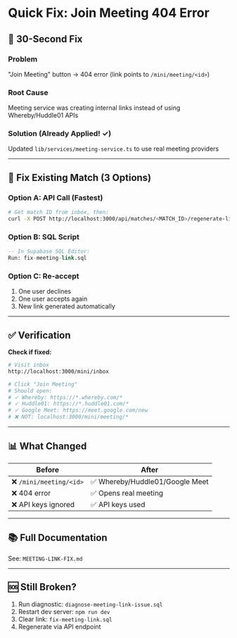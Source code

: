 # Quick Fix: Join Meeting 404 Error

## 🚀 30-Second Fix

### Problem
"Join Meeting" button → 404 error (link points to `/mini/meeting/<id>`)

### Root Cause
Meeting service was creating internal links instead of using Whereby/Huddle01 APIs

### Solution (Already Applied! ✓)
Updated `lib/services/meeting-service.ts` to use real meeting providers

---

## 🔧 Fix Existing Match (3 Options)

### Option A: API Call (Fastest)
```bash
# Get match ID from inbox, then:
curl -X POST http://localhost:3000/api/matches/<MATCH_ID>/regenerate-link
```

### Option B: SQL Script
```sql
-- In Supabase SQL Editor:
Run: fix-meeting-link.sql
```

### Option C: Re-accept
1. One user declines
2. One user accepts again
3. New link generated automatically

---

## ✅ Verification

**Check if fixed:**
```bash
# Visit inbox
http://localhost:3000/mini/inbox

# Click "Join Meeting"
# Should open:
# ✓ Whereby: https://*.whereby.com/*
# ✓ Huddle01: https://*.huddle01.com/*
# ✓ Google Meet: https://meet.google.com/new
# ❌ NOT: localhost:3000/mini/meeting/*
```

---

## 📊 What Changed

| Before | After |
|--------|-------|
| ❌ `/mini/meeting/<id>` | ✅ Whereby/Huddle01/Google Meet |
| ❌ 404 error | ✅ Opens real meeting |
| ❌ API keys ignored | ✅ API keys used |

---

## 📚 Full Documentation

See: `MEETING-LINK-FIX.md`

---

## 🆘 Still Broken?

1. Run diagnostic: `diagnose-meeting-link-issue.sql`
2. Restart dev server: `npm run dev`
3. Clear link: `fix-meeting-link.sql`
4. Regenerate via API endpoint
